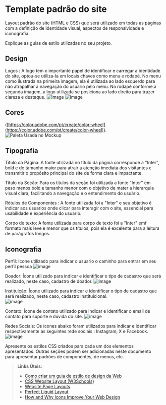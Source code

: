 # Template padrão do site

Layout padrão do site (HTML e CSS) que será utilizado em todas as páginas com a definição de identidade visual, aspectos de responsividade e iconografia.

Explique as guias de estilo utilizadas no seu projeto.

## Design

Logos : A logo tem o importante papel de identificar e carregar a identidade do site, optou-se utiliza-la em locais chaves como menu e rodapé. No menu como ilustrada na primeira imagem, ela é utilizada ao lado esquerdo para não atrapalhar a navegação do usuario pelo menu. No rodapé conforme a segunda imagem, a logo utilizada se posiciona ao lado direito para trazer clareza e destaque. 
![image](https://github.com/user-attachments/assets/25b7333e-5449-4fd0-b8cf-d58f9c533195)
![image](https://github.com/user-attachments/assets/c7e358ee-5ab4-472f-a52d-b4010c8cc7bc)


## Cores

([https://color.adobe.com/pt/create/color-wheel](https://color.adobe.com/pt/create/color-wheel)).
![Paleta Usada no Mockup](https://github.com/user-attachments/assets/e1498bbf-9f8d-41e7-88fe-7e4cfa028312)


## Tipografia

Título da Página: A fonte utilizada no título da página corresponde a "Inter", bold e de tamanho maior para atrair a atenção imediata dos visitantes e transmitir o propósito principal do site de forma clara e impactante. 

Título da Seção: Para os títulos da seção foi utilizada a fonte "Inter"  em peso menos  bold e tamanho menor com o objetivo de mater a hierarquia visual clara, facilitando a navegação e o entendimento do usuário. 

Rótulos de Componentes : A fonte utilizada foi a "Inter" e seu objetivo é indicar aos usuarios onde clicar para interagir com o site, essencial para usabilidade e experiência do usuario.

Corpo de texto: A fonte utilizada para corpo de texto foi a "Inter" emf formato mais leve e menor que os títulos, pois ela é excelente para a leitura de parágrafos longos. 

## Iconografia

Perfil: Icone utilizado para indicar o usuario o caminho para entrar em seu perfil pessoa
                     ![image](https://github.com/user-attachments/assets/6d3be85b-c53b-4641-a9aa-b763b497f149)

Doador: Ícone utilizado para indicar e identificar o tipo de cadastro que será realizado, neste caso, cadastro de doador.
                      ![image](https://github.com/user-attachments/assets/81cb4f2f-5a6d-4c5f-a12b-768178a23a6d) 
                       

Instituição: Ícone utilizado para indicar e identificar o tipo de cadastro que será realizado, neste caso, cadastro instituicional.   
                     ![image](https://github.com/user-attachments/assets/874d1f25-475f-4b78-ad1d-6554ecc06086)

Contato: Ícone de contato utilizado para indicar e identificar o email de contato para suporte e dúvida do site. 
                     ![image](https://github.com/user-attachments/assets/a70064d1-bd1e-4df5-80ef-4c3dfc7dc804)

Redes Sociais: Os ícones abaixo foram utilizados para indicar e identificar respectivamente as seguintes rede sociais : Instagram, X e Facebook. 
                     ![image](https://github.com/user-attachments/assets/ab73e97c-367a-4b4e-b6a0-11aedefc5f53)


Apresente os estilos CSS criados para cada um dos elementos apresentados.
Outras seções podem ser adicionadas neste documento para apresentar padrões de componentes, de menus, etc.


> **Links Úteis**:
>
> -  [Como criar um guia de estilo de design da Web](https://edrodrigues.com.br/blog/como-criar-um-guia-de-estilo-de-design-da-web/#)
> - [CSS Website Layout (W3Schools)](https://www.w3schools.com/css/css_website_layout.asp)
> - [Website Page Layouts](http://www.cellbiol.com/bioinformatics_web_development/chapter-3-your-first-web-page-learning-html-and-css/website-page-layouts/)
> - [Perfect Liquid Layout](https://matthewjamestaylor.com/perfect-liquid-layouts)
> - [How and Why Icons Improve Your Web Design](https://usabilla.com/blog/how-and-why-icons-improve-you-web-design/)
